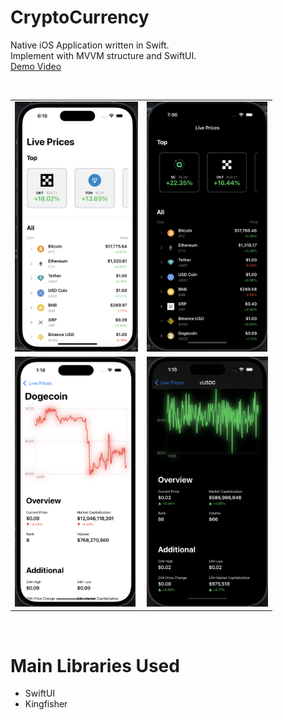 # CryptoCurrency
Native iOS Application written in Swift.  
Implement with MVVM structure and SwiftUI.  
[Demo Video](https://youtu.be/nIURbVgLh9M)  

<br>
<table>
	<tr>
		<td>
			<img src="https://raw.githubusercontent.com/gy6543721/CryptoCurrency/main/pictures/001.png" height="400"/>
		</td>
		<td>
			<img src="https://raw.githubusercontent.com/gy6543721/CryptoCurrency/main/pictures/002.png" height="400"/>
		</td>
	</tr>
	<tr>
		<td>
			<img src="https://raw.githubusercontent.com/gy6543721/CryptoCurrency/main/pictures/003.png" height="400"/>
		</td>
		<td>
			<img src="https://raw.githubusercontent.com/gy6543721/CryptoCurrency/main/pictures/004.png" height="400"/>
		</td>
	</tr>
<table>
<br>

# Main Libraries Used
* SwiftUI
* Kingfisher

